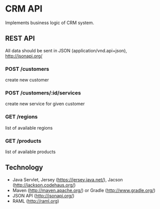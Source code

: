 # CRM API

Implements business logic of CRM system.

## REST API

All data should be sent in JSON (application/vnd.api+json), http://jsonapi.org/

### POST /customers
create new customer

### POST /customers/:id/services
create new service for given customer

### GET /regions
list of available regions

### GET /products
list of available products

## Technology
* Java Servlet, Jersey (https://jersey.java.net/), Jacson (http://jackson.codehaus.org/)
* Maven (http://maven.apache.org/) or Gradle (http://www.gradle.org/)
* JSON API (http://jsonapi.org/)
* RAML (http://raml.org)
